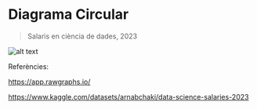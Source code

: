 # Diagrama Circular

> Salaris en ciència de dades, 2023

![alt text](https://github.com/CarlesCayuela/CarlesCayuela_circular_dendogram.github.io/blob/main/pec2_CarlesCayuela_circular_dendogram.png?raw=true)

Referències:

https://app.rawgraphs.io/

https://www.kaggle.com/datasets/arnabchaki/data-science-salaries-2023
